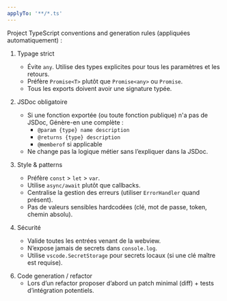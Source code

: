 ```yaml
---
applyTo: '**/*.ts'
---
```

Project TypeScript conventions and generation rules (appliquées automatiquement) :

1. Typage strict
    - Évite `any`. Utilise des types explicites pour tous les paramètres et les retours.
    - Préfère `Promise<T>` plutôt que `Promise<any>` ou `Promise`.
    - Tous les exports doivent avoir une signature typée.

2. JSDoc obligatoire
    - Si une fonction exportée (ou toute fonction publique) n'a pas de JSDoc, Génère-en une complète :
        - `@param {type} name description`
        - `@returns {type} description`
        - `@memberof` si applicable
    - Ne change pas la logique métier sans l’expliquer dans la JSDoc.

3. Style & patterns
    - Préfère `const` > `let` > `var`.
    - Utilise `async/await` plutôt que callbacks.
    - Centralise la gestion des erreurs (utiliser `ErrorHandler` quand présent).
    - Pas de valeurs sensibles hardcodées (clé, mot de passe, token, chemin absolu).

4. Sécurité
    - Valide toutes les entrées venant de la webview.
    - N’expose jamais de secrets dans `console.log`.
    - Utilise `vscode.SecretStorage` pour secrets locaux (si une clé maître est requise).

<!-- 5. Tests & documentation
    - Propose ou ajoute des tests unitaires quand une modification touche la logique métier.
    - Ajoute un commentaire bref « TODO: add unit tests » lorsqu’un refactor modifie un comportement critique. -->

6. Code generation / refactor
    - Lors d’un refactor proposer d’abord un patch minimal (diff) + tests d’intégration potentiels.

